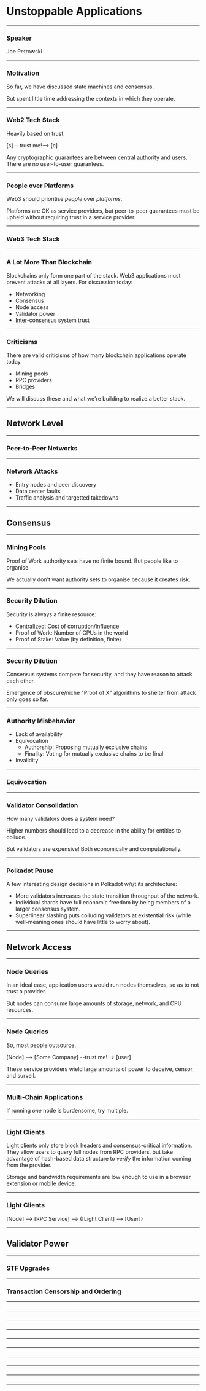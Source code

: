 # Unstoppable Applications

---

### Speaker

Joe Petrowski

---

### Motivation

So far, we have discussed state machines and consensus.

But spent little time addressing the contexts in which they operate.

---

### Web2 Tech Stack

Heavily based on trust.

<!--diagram-->
[s] --trust me!--> [c]

Any cryptographic guarantees are between central authority and users. There are no user-to-user guarantees.

---

### People over Platforms

Web3 should prioritise _people_ over _platforms_.

Platforms are OK as service providers, but peer-to-peer guarantees must be upheld without requiring trust in a service provider.

---

### Web3 Tech Stack

<!--diagram
Here we can put in the Web3 tech stack diagram.
-->

---

### A Lot More Than Blockchain

Blockchains only form one part of the stack. Web3 applications must prevent attacks at all layers. For discussion today:

- Networking
- Consensus
- Node access
- Validator power
- Inter-consensus system trust

---

### Criticisms

There are valid criticisms of how many blockchain applications operate today.

- Mining pools
- RPC providers
- Bridges

We will discuss these and what we're building to realize a better stack.

---

## Network Level

---

### Peer-to-Peer Networks

<!--Pierre's diagram
https://docs.google.com/presentation/d/163fRaA149hdbYOnani7rKzeiIiDOaa7M57E9SE-8rIs/edit#slide=id.g13407fd9db0_0_0
-->

---

### Network Attacks

- Entry nodes and peer discovery
- Data center faults
- Traffic analysis and targetted takedowns

---

## Consensus

---

### Mining Pools

Proof of Work authority sets have no finite bound. But people like to organise.

We actually don't want authority sets to organise because it creates risk.

<!--diagram
https://www.buybitcoinworldwide.com/pages/mining/pools/img/pool-graph.png
-->

---

### Security Dilution

Security is always a finite resource:

- Centralized: Cost of corruption/influence
- Proof of Work: Number of CPUs in the world
- Proof of Stake: Value (by definition, finite)

<!--this is very diagram friendly-->

---

### Security Dilution

Consensus systems compete for security, and they have reason to attack each other.

Emergence of obscure/niche "Proof of X" algorithms to shelter from attack only goes so far.

---

### Authority Misbehavior

- Lack of availability
- Equivocation
	- Authorship: Proposing mutually exclusive chains
	- Finality: Voting for mutually exclusive chains to be final
- Invalidity

---

### Equivocation

<!--diagram, similar to GRANDPA but with equivocating node-->

---

### Validator Consolidation

How many validators does a system need?

Higher numbers should lead to a decrease in the ability for entities to collude.

But validators are expensive! Both economically and computationally.

---

### Polkadot Pause

<!--Note: I'm not sure how much to introduce Polkadot specifics at this point, at the risk of it
    sounding like a sales pitch. But IMO we're in territory where I think Polkadot really is more
	well thought out than others and the uniqueness is both interesting and pertinant.
-->
A few interesting design decisions in Polkadot w/r/t its architecture:

- More validators increases the state transition throughput of the network.
- Individual shards have full economic freedom by being members of a larger consensus system.
- Superlinear slashing puts colluding validators at existential risk (while well-meaning ones should have little to worry about).

---

## Network Access

---

### Node Queries

In an ideal case, application users would run nodes themselves, so as to not trust a provider.

But nodes can consume large amounts of storage, network, and CPU resources.

---

### Node Queries

So, most people outsource.

<!--diagram-->
[Node] --> [Some Company] --trust me!--> [user]

These service providers wield large amounts of power to deceive, censor, and surveil.

---

### Multi-Chain Applications

If running _one_ node is burdensome, try multiple.

<!--diagram, like https://docs.google.com/presentation/d/12CAlrxqnY6ASWI1Tp38FlBn9N9t4sn16fTwhjkxYcVg/edit#slide=id.g11719bb6ffd_0_40 -->

---

### Light Clients

Light clients only store block headers and consensus-critical information. They allow users to query full nodes from RPC providers, but take advantage of hash-based data structure to _verify_ the information coming from the provider.

Storage and bandwidth requirements are low enough to use in a browser extension or mobile device.

---

### Light Clients

<!--diagram-->
[Node] --> [RPC Service] --> {[Light Client] --> [User]}

---

## Validator Power

---

### STF Upgrades



---

### Transaction Censorship and Ordering



---

### 



---

### 



---

### 



---

### 



---

### 



---

### 



---

### 



---

### 



---

### 



---
